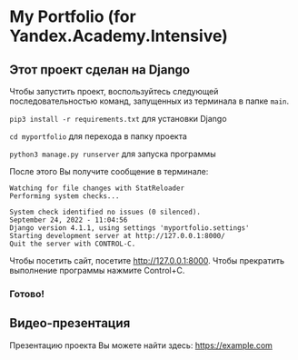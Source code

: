 # My Portfolio (for Yandex.Academy.Intensive)

## Этот проект сделан на Django

Чтобы запустить проект, воспользуйтесь следующей последовательностью команд, запущенных из терминала в папке `main`.

`pip3 install -r requirements.txt` для установки Django

`cd myportfolio` для перехода в папку проекта

`python3 manage.py runserver` для запуска программы

После этого Вы получите сообщение в терминале:
```
Watching for file changes with StatReloader
Performing system checks...

System check identified no issues (0 silenced).
September 24, 2022 - 11:04:56
Django version 4.1.1, using settings 'myportfolio.settings'
Starting development server at http://127.0.0.1:8000/
Quit the server with CONTROL-C.
```

Чтобы посетить сайт, посетите http://127.0.0.1:8000. Чтобы прекратить выполнение программы нажмите Control+C.

### Готово!

## Видео-презентация

Презентацию проекта Вы можете найти здесь: https://example.com
